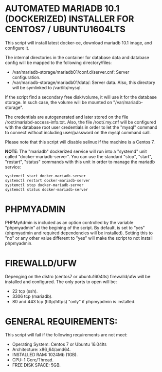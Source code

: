 # AUTOMATED MARIADB 10.1 (DOCKERIZED) INSTALLER FOR CENTOS7 / UBUNTU1604LTS

This script will install latest docker-ce, download mariadb 10.1 image, and configure it.

The internal directories in the container for database data and database config will be mapped to the following directory/files:

- /var/mariadb-storage/mariadb01/conf.d/server.cnf: Server configuration.
- /var/mariadb-storage/mariadb01/data/: Server data. Also, this directory will be symlinked to /var/lib/mysql.

If the script find a secondary free disk/volume, it will use it for the database storage. In such case, the volume will be mounted on "/var/mariadb-storage".

The credentials are autogenerated and later stored on the file /root/mariabd-access-info.txt. Also, the file /root/.my.cnf will be configured with the database root user credentials in order to let the "mysql" command to connect without including user/password on the mysql command call.

Please note that this script will disable selinux if the machine is a Centos 7.

**NOTE**: The "mariadb" dockerized service will run into a "systemd" unit called "docker-mariadb-server". You can use the standard "stop", "start", "restart", "status" commands with this unit in order to manage the mariadb service:

```bash
systemctl start docker-mariadb-server
systemctl restart docker-mariadb-server
systemctl stop docker-mariadb-server
systemctl status docker-mariadb-server
```

# PHPMYADMIN

PHPMyAdmin is included as an option controlled by the variable "phpmyadmin" at the begining of the script. By default, is set to "yes" (phpmyadmin and required dependencies will be installed). Setting this to "no" or any other value different to "yes" will make the script to not install phpmyadmin.


# FIREWALLD/UFW

Depenging on the distro (centos7 or ubuntu1604lts) firewalld/ufw will be installed and configured. The only ports to open will be:

- 22 tcp (ssh).
- 3306 tcp (mariadb).
- 80 and 443 tcp (http/https) "only" if phpmyadmin is installed.


# GENERAL REQUIREMENTS:

This script will fail if the following requirements are not meet:

- Operating System: Centos 7 or Ubuntu 16.04lts
- Architecture: x86_64/amd64.
- INSTALLED RAM: 1024Mb (1GB).
- CPU: 1 Core/Thread.
- FREE DISK SPACE: 5GB.
